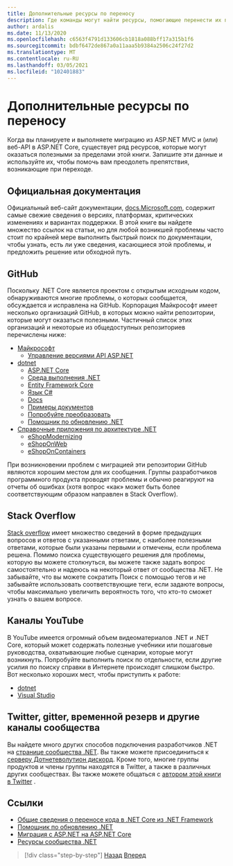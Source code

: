 ```yaml
---
title: Дополнительные ресурсы по переносу
description: Где команды могут найти ресурсы, помогающие перенести их платформа .NET Framework приложения в .NET Core?
author: ardalis
ms.date: 11/13/2020
ms.openlocfilehash: c6563f4791d133606cb1818a088bff17a315b1f6
ms.sourcegitcommit: bdbf6472de867a0a11aaa5b9384a2506c24f27d2
ms.translationtype: MT
ms.contentlocale: ru-RU
ms.lasthandoff: 03/05/2021
ms.locfileid: "102401883"
---
```

# <a name="additional-migration-resources"></a>Дополнительные ресурсы по переносу

Когда вы планируете и выполняете миграцию из ASP.NET MVC и (или) веб-API в ASP.NET Core, существует ряд ресурсов, которые могут оказаться полезными за пределами этой книги. Запишите эти данные и используйте их, чтобы помочь вам преодолеть препятствия, возникающие при переходе.

## <a name="official-documentation"></a>Официальная документация

Официальный веб-сайт документации, [docs.Microsoft.com](https://docs.microsoft.com/), содержит самые свежие сведения о версиях, платформах, критических изменениях и вариантах поддержки. В этой книге вы найдете множество ссылок на статьи, но для любой возникшей проблемы часто стоит по крайней мере выполнить быстрый поиск по документации, чтобы узнать, есть ли уже сведения, касающиеся этой проблемы, и предложить решение или обходной путь.

## <a name="github"></a>GitHub

Поскольку .NET Core является проектом с открытым исходным кодом, обнаруживаются многие проблемы, о которых сообщается, обсуждается и исправлена на GitHub. Корпорация Майкрософт имеет несколько организаций GitHub, в которых можно найти репозитории, которые могут оказаться полезными. Частичный список этих организаций и некоторые из общедоступных репозиториев перечислены ниже:

- [Майкрософт](https://github.com/microsoft)
  - [Управление версиями API ASP.NET](https://github.com/microsoft/aspnet-api-versioning)
- [dotnet](https://github.com/dotnet)
  - [ASP.NET Core](https://github.com/dotnet/aspnetcore)
  - [Среда выполнения .NET](https://github.com/dotnet/runtime)
  - [Entity Framework Core](https://github.com/dotnet/efcore)
  - [Язык C#](https://github.com/dotnet/csharplang)
  - [Docs](https://github.com/dotnet/docs)
  - [Примеры документов](https://github.com/dotnet/samples)
  - [Попробуйте преобразовать](https://github.com/dotnet/try-convert)
  - [Помощник по обновлению .NET](https://aka.ms/dotnet-upgrade-assistant)
- [Справочные приложения по архитектуре .NET](https://github.com/dotnet-architecture)
  - [eShopModernizing](https://github.com/dotnet-architecture/eShopModernizing)
  - [eShopOnWeb](https://github.com/dotnet-architecture/eShopOnWeb)
  - [eShopOnContainers](https://github.com/dotnet-architecture/eShopOnContainers)

При возникновении проблем с миграцией эти репозитории GitHub являются хорошим местом для их сообщения. Группы разработчиков программного продукта проводят проблемы и обычно реагируют на отчеты об ошибках (хотя вопрос «как» может быть более соответствующим образом направлен в Stack Overflow).

## <a name="stack-overflow"></a>Stack Overflow

[Stack overflow](https://stackoverflow.com/) имеет множество сведений в форме предыдущих вопросов и ответов с указанными ответами, с наиболее полезными ответами, которые были указаны первыми и отмечены, если проблема решена. Помимо поиска существующего решения для проблемы, которую вы можете столкнуться, вы можете также задать вопрос самостоятельно и надеюсь на некоторый ответ от сообщества .NET. Не забывайте, что вы можете сократить Поиск с помощью тегов и не забывайте использовать соответствующие теги, если задаюте вопросы, чтобы максимально увеличить вероятность того, что кто-то сможет узнать о вашем вопросе.

## <a name="youtube-channels"></a>Каналы YouTube

В YouTube имеется огромный объем видеоматериалов .NET и .NET Core, который может содержать полезные учебники или пошаговые руководства, охватывающие любые сценарии, которые могут возникнуть. Попробуйте выполнить поиск по отдельности, если другие усилия по поиску справки в Интернете происходят слишком быстро. Вот несколько хороших мест, чтобы приступить к работе:

- [dotnet](https://www.youtube.com/dotnet)
- [Visual Studio](https://www.youtube.com/visualstudio)

## <a name="twitter-gitter-slack-and-other-community-channels"></a>Twitter, gitter, временной резерв и другие каналы сообщества

Вы найдете много других способов подключения разработчиков .NET на [странице сообщества .NET](https://dotnet.microsoft.com/platform/community). Вы также можете присоединиться к [серверу Дотнетеволутион дискорд](https://aka.ms/dotnet-discord). Кроме того, многие группы продуктов и члены группы находятся в Twitter, а также в различных других сообществах. Вы также можете общаться с [автором этой книги в Twitter](https://twitter.com/ardalis) .

## <a name="references"></a>Ссылки

- [Общие сведения о переносе кода в .NET Core из .NET Framework](../../core/porting/index.md)
- [Помощник по обновлению .NET](https://aka.ms/dotnet-upgrade-assistant)
- [Миграция с ASP.NET на ASP.NET Core](../../core/porting/index.md)
- [Ресурсы сообщества .NET](https://dotnet.microsoft.com/platform/community)

>[!div class="step-by-step"]
>[Назад](deployment-strategies.md)
>[Вперед](architectural-differences.md)
